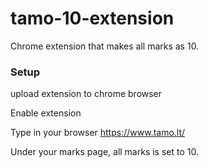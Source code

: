 # tamo-10-extension
Chrome extension that makes all marks as 10.

### Setup
upload extension to chrome browser

Enable extension

Type in your browser https://www.tamo.lt/

Under your marks page, all marks is set to 10.
